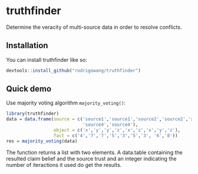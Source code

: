
<!-- README.md is generated from README.Rmd. Please edit that file -->

# truthfinder

<!-- badges: start -->

<!-- badges: end -->

Determine the veracity of multi-source data in order to resolve
conflicts.

## Installation

You can install truthfinder like so:

``` r
devtools::install_github("rodrigowang/truthfinder")
```

## Quick demo

Use majority voting algorithm `majority_voting()`:

``` r
library(truthfinder)
data = data.frame(source = c('source1','source1','source2','source2','source3','source3','source4',
                             'source4','source4'),
                  object = c('x','y','y','z','x','z','x','y','z'),
                  fact = c('4','7','7','5','3','5','3', '6','8'))
res = majority_voting(data)
```

The function returns a list with two elements. A data.table containing
the resulted claim belief and the source trust and an integer indicating
the number of iteractions it used do get the results.
